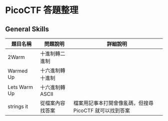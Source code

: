 # PicoCTF 答題整理

## General Skills
題目名稱 | 問題說明 | 詳細說明 
---|---|---
2Warm | 十進制轉二進制
Warmed Up | 十六進制轉十進制
Lets Warm Up | 十六進制轉 ASCII
strings it | 從檔案內容找答案 | 檔案用記事本打開會像亂碼，但搜尋 PicoCTF 就可以找到答案
